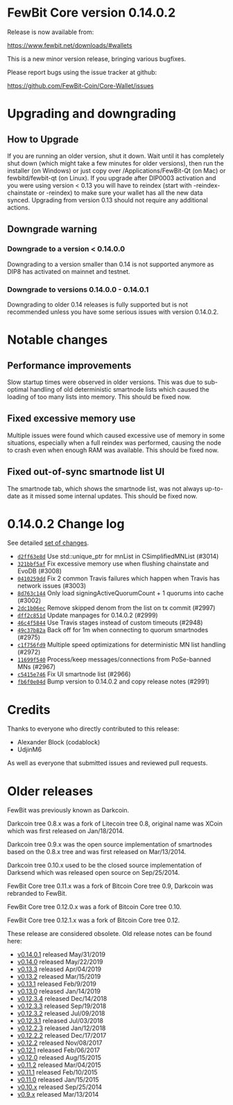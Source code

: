 # FewBit Core version 0.14.0.2

Release is now available from:

<https://www.fewbit.net/downloads/#wallets>

This is a new minor version release, bringing various bugfixes.

Please report bugs using the issue tracker at github:

<https://github.com/FewBit-Coin/Core-Wallet/issues>

# Upgrading and downgrading

## How to Upgrade

If you are running an older version, shut it down. Wait until it has completely
shut down (which might take a few minutes for older versions), then run the
installer (on Windows) or just copy over /Applications/FewBit-Qt (on Mac) or
fewbitd/fewbit-qt (on Linux). If you upgrade after DIP0003 activation and you were
using version < 0.13 you will have to reindex (start with -reindex-chainstate
or -reindex) to make sure your wallet has all the new data synced. Upgrading from
version 0.13 should not require any additional actions.

## Downgrade warning

### Downgrade to a version < 0.14.0.0

Downgrading to a version smaller than 0.14 is not supported anymore as DIP8 has
activated on mainnet and testnet.

### Downgrade to versions 0.14.0.0 - 0.14.0.1

Downgrading to older 0.14 releases is fully supported but is not
recommended unless you have some serious issues with version 0.14.0.2.

# Notable changes

## Performance improvements

Slow startup times were observed in older versions. This was due to sub-optimal handling of old
deterministic smartnode lists which caused the loading of too many lists into memory. This should be
fixed now.

## Fixed excessive memory use

Multiple issues were found which caused excessive use of memory in some situations, especially when
a full reindex was performed, causing the node to crash even when enough RAM was available. This should
be fixed now.

## Fixed out-of-sync smartnode list UI

The smartnode tab, which shows the smartnode list, was not always up-to-date as it missed some internal
updates. This should be fixed now.

# 0.14.0.2 Change log

See detailed [set of changes](https://github.com/FewBit-Coin/Core-Wallet/compare/v0.14.0.1...fewbit:v0.14.0.2).

-   [`d2ff63e8d`](https://github.com/FewBit-Coin/Core-Wallet/commit/d2ff63e8d) Use std::unique_ptr for mnList in CSimplifiedMNList (#3014)
-   [`321bbf5af`](https://github.com/FewBit-Coin/Core-Wallet/commit/321bbf5af) Fix excessive memory use when flushing chainstate and EvoDB (#3008)
-   [`0410259dd`](https://github.com/FewBit-Coin/Core-Wallet/commit/0410259dd) Fix 2 common Travis failures which happen when Travis has network issues (#3003)
-   [`8d763c144`](https://github.com/FewBit-Coin/Core-Wallet/commit/8d763c144) Only load signingActiveQuorumCount + 1 quorums into cache (#3002)
-   [`2dc1b06ec`](https://github.com/FewBit-Coin/Core-Wallet/commit/2dc1b06ec) Remove skipped denom from the list on tx commit (#2997)
-   [`dff2c851d`](https://github.com/FewBit-Coin/Core-Wallet/commit/dff2c851d) Update manpages for 0.14.0.2 (#2999)
-   [`46c4f5844`](https://github.com/FewBit-Coin/Core-Wallet/commit/46c4f5844) Use Travis stages instead of custom timeouts (#2948)
-   [`49c37b82a`](https://github.com/FewBit-Coin/Core-Wallet/commit/49c37b82a) Back off for 1m when connecting to quorum smartnodes (#2975)
-   [`c1f756fd9`](https://github.com/FewBit-Coin/Core-Wallet/commit/c1f756fd9) Multiple speed optimizations for deterministic MN list handling (#2972)
-   [`11699f540`](https://github.com/FewBit-Coin/Core-Wallet/commit/11699f540) Process/keep messages/connections from PoSe-banned MNs (#2967)
-   [`c5415e746`](https://github.com/FewBit-Coin/Core-Wallet/commit/c5415e746) Fix UI smartnode list (#2966)
-   [`fb6f0e04d`](https://github.com/FewBit-Coin/Core-Wallet/commit/fb6f0e04d) Bump version to 0.14.0.2 and copy release notes (#2991)

# Credits

Thanks to everyone who directly contributed to this release:

-   Alexander Block (codablock)
-   UdjinM6

As well as everyone that submitted issues and reviewed pull requests.

# Older releases

FewBit was previously known as Darkcoin.

Darkcoin tree 0.8.x was a fork of Litecoin tree 0.8, original name was XCoin
which was first released on Jan/18/2014.

Darkcoin tree 0.9.x was the open source implementation of smartnodes based on
the 0.8.x tree and was first released on Mar/13/2014.

Darkcoin tree 0.10.x used to be the closed source implementation of Darksend
which was released open source on Sep/25/2014.

FewBit Core tree 0.11.x was a fork of Bitcoin Core tree 0.9,
Darkcoin was rebranded to FewBit.

FewBit Core tree 0.12.0.x was a fork of Bitcoin Core tree 0.10.

FewBit Core tree 0.12.1.x was a fork of Bitcoin Core tree 0.12.

These release are considered obsolete. Old release notes can be found here:

-   [v0.14.0.1](https://github.com/FewBit-Coin/Core-Wallet/blob/master/doc/release-notes/fewbit/release-notes-0.14.0.1.md) released May/31/2019
-   [v0.14.0](https://github.com/FewBit-Coin/Core-Wallet/blob/master/doc/release-notes/fewbit/release-notes-0.14.0.md) released May/22/2019
-   [v0.13.3](https://github.com/FewBit-Coin/Core-Wallet/blob/master/doc/release-notes/fewbit/release-notes-0.13.3.md) released Apr/04/2019
-   [v0.13.2](https://github.com/FewBit-Coin/Core-Wallet/blob/master/doc/release-notes/fewbit/release-notes-0.13.2.md) released Mar/15/2019
-   [v0.13.1](https://github.com/FewBit-Coin/Core-Wallet/blob/master/doc/release-notes/fewbit/release-notes-0.13.1.md) released Feb/9/2019
-   [v0.13.0](https://github.com/FewBit-Coin/Core-Wallet/blob/master/doc/release-notes/fewbit/release-notes-0.13.0.md) released Jan/14/2019
-   [v0.12.3.4](https://github.com/FewBit-Coin/Core-Wallet/blob/master/doc/release-notes/fewbit/release-notes-0.12.3.4.md) released Dec/14/2018
-   [v0.12.3.3](https://github.com/FewBit-Coin/Core-Wallet/blob/master/doc/release-notes/fewbit/release-notes-0.12.3.3.md) released Sep/19/2018
-   [v0.12.3.2](https://github.com/FewBit-Coin/Core-Wallet/blob/master/doc/release-notes/fewbit/release-notes-0.12.3.2.md) released Jul/09/2018
-   [v0.12.3.1](https://github.com/FewBit-Coin/Core-Wallet/blob/master/doc/release-notes/fewbit/release-notes-0.12.3.1.md) released Jul/03/2018
-   [v0.12.2.3](https://github.com/FewBit-Coin/Core-Wallet/blob/master/doc/release-notes/fewbit/release-notes-0.12.2.3.md) released Jan/12/2018
-   [v0.12.2.2](https://github.com/FewBit-Coin/Core-Wallet/blob/master/doc/release-notes/fewbit/release-notes-0.12.2.2.md) released Dec/17/2017
-   [v0.12.2](https://github.com/FewBit-Coin/Core-Wallet/blob/master/doc/release-notes/fewbit/release-notes-0.12.2.md) released Nov/08/2017
-   [v0.12.1](https://github.com/FewBit-Coin/Core-Wallet/blob/master/doc/release-notes/fewbit/release-notes-0.12.1.md) released Feb/06/2017
-   [v0.12.0](https://github.com/FewBit-Coin/Core-Wallet/blob/master/doc/release-notes/fewbit/release-notes-0.12.0.md) released Aug/15/2015
-   [v0.11.2](https://github.com/FewBit-Coin/Core-Wallet/blob/master/doc/release-notes/fewbit/release-notes-0.11.2.md) released Mar/04/2015
-   [v0.11.1](https://github.com/FewBit-Coin/Core-Wallet/blob/master/doc/release-notes/fewbit/release-notes-0.11.1.md) released Feb/10/2015
-   [v0.11.0](https://github.com/FewBit-Coin/Core-Wallet/blob/master/doc/release-notes/fewbit/release-notes-0.11.0.md) released Jan/15/2015
-   [v0.10.x](https://github.com/FewBit-Coin/Core-Wallet/blob/master/doc/release-notes/fewbit/release-notes-0.10.0.md) released Sep/25/2014
-   [v0.9.x](https://github.com/FewBit-Coin/Core-Wallet/blob/master/doc/release-notes/fewbit/release-notes-0.9.0.md) released Mar/13/2014

